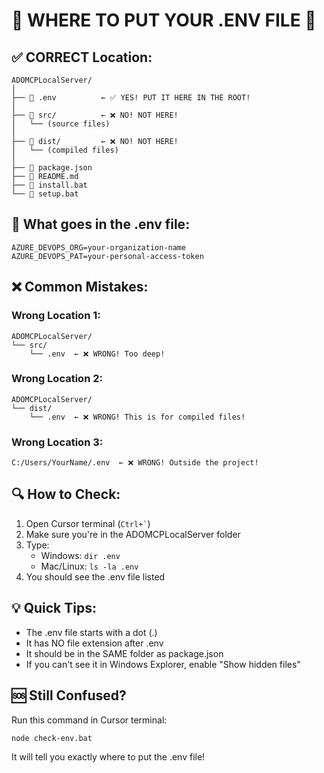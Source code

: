 # 🚨 WHERE TO PUT YOUR .ENV FILE 🚨

## ✅ CORRECT Location:

```
ADOMCPLocalServer/
│
├── 📄 .env          ← ✅ YES! PUT IT HERE IN THE ROOT!
│
├── 📁 src/          ← ❌ NO! NOT HERE!
│   └── (source files)
│
├── 📁 dist/         ← ❌ NO! NOT HERE!
│   └── (compiled files)
│
├── 📄 package.json
├── 📄 README.md
├── 📄 install.bat
└── 📄 setup.bat
```

## 📝 What goes in the .env file:

```env
AZURE_DEVOPS_ORG=your-organization-name
AZURE_DEVOPS_PAT=your-personal-access-token
```

## ❌ Common Mistakes:

### Wrong Location 1:
```
ADOMCPLocalServer/
└── src/
    └── .env  ← ❌ WRONG! Too deep!
```

### Wrong Location 2:
```
ADOMCPLocalServer/
└── dist/
    └── .env  ← ❌ WRONG! This is for compiled files!
```

### Wrong Location 3:
```
C:/Users/YourName/.env  ← ❌ WRONG! Outside the project!
```

## 🔍 How to Check:

1. Open Cursor terminal (`` Ctrl+` ``)
2. Make sure you're in the ADOMCPLocalServer folder
3. Type:
   - Windows: `dir .env`
   - Mac/Linux: `ls -la .env`
4. You should see the .env file listed

## 💡 Quick Tips:

- The .env file starts with a dot (.)
- It has NO file extension after .env
- It should be in the SAME folder as package.json
- If you can't see it in Windows Explorer, enable "Show hidden files"

## 🆘 Still Confused?

Run this command in Cursor terminal:
```bash
node check-env.bat
```

It will tell you exactly where to put the .env file! 